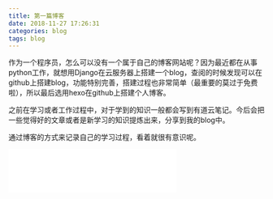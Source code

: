 ```yaml
---
title: 第一篇博客
date: 2018-11-27 17:26:31
categories: blog
tags: blog
---
```

作为一个程序员，怎么可以没有一个属于自己的博客网站呢？<!--more-->因为最近都在从事python工作，就想用Django在云服务器上搭建一个blog，查阅的时候发现可以在github上搭建blog，功能特别完善，搭建过程也非常简单（最重要的莫过于免费啦），所以最后选用hexo在github上搭建个人博客。

之前在学习或者工作过程中，对于学到的知识一般都会写到有道云笔记。今后会把一些觉得好的文章或者是新学习的知识提炼出来，分享到我的blog中。

通过博客的方式来记录自己的学习过程，看着就很有意识呢。

<iframe frameborder="no" border="0" marginwidth="0" marginheight="0" width=330 height=86 src="//music.163.com/outchain/player?type=2&id=133998&auto=1&height=66"></iframe>